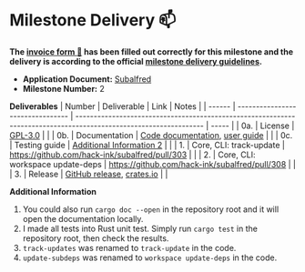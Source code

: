 # Milestone Delivery :mailbox:

**The [invoice form :pencil:](https://docs.google.com/forms/d/e/1FAIpQLSfmNYaoCgrxyhzgoKQ0ynQvnNRoTmgApz9NrMp-hd8mhIiO0A/viewform) has been filled out correctly for this milestone and the delivery is according to the official [milestone delivery guidelines](https://github.com/w3f/Grants-Program/blob/master/docs/milestone-deliverables-guidelines.md).**

* **Application Document:** [Subalfred](https://github.com/w3f/Grants-Program/blob/master/applications/subalfred.md)
* **Milestone Number:** 2

**Deliverables**
| Number | Deliverable                      | Link                                                                                                              | Notes |
| ------ | -------------------------------- | ----------------------------------------------------------------------------------------------------------------- | ----- |
| 0a.    | License                          | [GPL-3.0](https://github.com/hack-ink/subalfred/blob/main/LICENSE)                                                |       |
| 0b.    | Documentation                    | [Code documentation](https://docs.rs/releases/search?query=subalfred), [user guide](https://subalfred.hack.ink)   |       |
| 0c.    | Testing guide                    | [Additional Information 2](#20)                                                                                   |       |
| 1.     | Core, CLI: track-update          | https://github.com/hack-ink/subalfred/pull/303                                                                    |       |
| 2.     | Core, CLI: workspace update-deps | https://github.com/hack-ink/subalfred/pull/308                                                                    |       |
| 3.     | Release                          | [GitHub release](https://github.com/hack-ink/subalfred/releases), [crates.io](https://crates.io/crates/subalfred) |       |

**Additional Information**
1. You could also run `cargo doc --open` in the repository root and it will open the documentation locally.
2. I made all tests into Rust unit test. Simply run `cargo test` in the repository root, then check the results.
3. `track-updates` was renamed to `track-update` in the code.
4. `update-subdeps` was renamed to `workspace update-deps` in the code.

